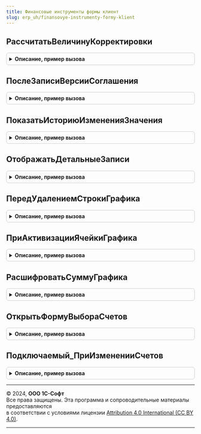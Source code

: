 ```yaml
---
title: Финансовые инструменты формы клиент
slug: erp_uh/finansovye-instrumenty-formy-klient
---
```



## РассчитатьВеличинуКорректировки
<details style="margin: 1em 0; padding: 0.5em; border: 1px solid #ccc; border-radius: 6px;">

<summary style="font-weight: bold; cursor: pointer;">Описание, пример вызова</summary>

```bsl

Процедура РассчитатьВеличинуКорректировки(СтрокаДанных, Знач ИмяПоля) Экспорт
```

Пример вызова
```bsl
ФинансовыеИнструментыФормыКлиент.РассчитатьВеличинуКорректировки(СтрокаДанных, ИмяПоля) 
```
</details>

## ПослеЗаписиВерсииСоглашения
<details style="margin: 1em 0; padding: 0.5em; border: 1px solid #ccc; border-radius: 6px;">

<summary style="font-weight: bold; cursor: pointer;">Описание, пример вызова</summary>

```bsl

Процедура ПослеЗаписиВерсииСоглашения(Форма, ПараметрыЗаписи) Экспорт
```

Пример вызова
```bsl
ФинансовыеИнструментыФормыКлиент.ПослеЗаписиВерсииСоглашения(Форма, ПараметрыЗаписи) 
```
</details>

## ПоказатьИсториюИзмененияЗначения
<details style="margin: 1em 0; padding: 0.5em; border: 1px solid #ccc; border-radius: 6px;">

<summary style="font-weight: bold; cursor: pointer;">Описание, пример вызова</summary>

```bsl

Процедура ПоказатьИсториюИзмененияЗначения(Форма) Экспорт
```

Пример вызова
```bsl
ФинансовыеИнструментыФормыКлиент.ПоказатьИсториюИзмененияЗначения(Форма) 
```
</details>

## ОтображатьДетальныеЗаписи
<details style="margin: 1em 0; padding: 0.5em; border: 1px solid #ccc; border-radius: 6px;">

<summary style="font-weight: bold; cursor: pointer;">Описание, пример вызова</summary>

```bsl

Процедура ОтображатьДетальныеЗаписи(Форма) Экспорт
```

Пример вызова
```bsl
ФинансовыеИнструментыФормыКлиент.ОтображатьДетальныеЗаписи(Форма) 
```
</details>

## ПередУдалениемСтрокиГрафика
<details style="margin: 1em 0; padding: 0.5em; border: 1px solid #ccc; border-radius: 6px;">

<summary style="font-weight: bold; cursor: pointer;">Описание, пример вызова</summary>

```bsl

Процедура ПередУдалениемСтрокиГрафика(Форма, Элемент, Отказ) Экспорт
```

Пример вызова
```bsl
ФинансовыеИнструментыФормыКлиент.ПередУдалениемСтрокиГрафика(Форма, Элемент, Отказ) 
```
</details>

## ПриАктивизацииЯчейкиГрафика
<details style="margin: 1em 0; padding: 0.5em; border: 1px solid #ccc; border-radius: 6px;">

<summary style="font-weight: bold; cursor: pointer;">Описание, пример вызова</summary>

```bsl

Процедура ПриАктивизацииЯчейкиГрафика(Форма, Элемент) Экспорт
```

Пример вызова
```bsl
ФинансовыеИнструментыФормыКлиент.ПриАктивизацииЯчейкиГрафика(Форма, Элемент) 
```
</details>

## РасшифроватьСуммуГрафика
<details style="margin: 1em 0; padding: 0.5em; border: 1px solid #ccc; border-radius: 6px;">

<summary style="font-weight: bold; cursor: pointer;">Описание, пример вызова</summary>

```bsl

Процедура РасшифроватьСуммуГрафика(Форма, Команда) Экспорт
```

Пример вызова
```bsl
ФинансовыеИнструментыФормыКлиент.РасшифроватьСуммуГрафика(Форма, Команда) 
```
</details>

## ОткрытьФормуВыбораСчетов
<details style="margin: 1em 0; padding: 0.5em; border: 1px solid #ccc; border-radius: 6px;">

<summary style="font-weight: bold; cursor: pointer;">Описание, пример вызова</summary>

```bsl

Процедура ОткрытьФормуВыбораСчетов(Форма) Экспорт
```

Пример вызова
```bsl
ФинансовыеИнструментыФормыКлиент.ОткрытьФормуВыбораСчетов(Форма) 
```
</details>

## Подключаемый_ПриИзмененииСчетов
<details style="margin: 1em 0; padding: 0.5em; border: 1px solid #ccc; border-radius: 6px;">

<summary style="font-weight: bold; cursor: pointer;">Описание, пример вызова</summary>

```bsl

Процедура Подключаемый_ПриИзмененииСчетов(РезультатЗакрытия = Неопределено, ДополнительныеПараметры = Неопределено) Экспорт
```

Пример вызова
```bsl
ФинансовыеИнструментыФормыКлиент.Подключаемый_ПриИзмененииСчетов(РезультатЗакрытия, ДополнительныеПараметры);
```
</details>

---

© 2024, **ООО 1С-Софт**  
Все права защищены. Эта программа и сопроводительные материалы предоставляются  
в соответствии с условиями лицензии [Attribution 4.0 International (CC BY 4.0)](https://creativecommons.org/licenses/by/4.0/legalcode).

---
